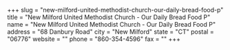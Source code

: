 +++
slug = "new-milford-united-methodist-church-our-daily-bread-food-p"
title = "New Milford United Methodist Church - Our Daily Bread Food P"
name = "New Milford United Methodist Church - Our Daily Bread Food P"
address = "68 Danbury Road"
city = "New Milford"
state = "CT"
postal = "06776"
website = ""
phone = "860-354-4596"
fax = ""
+++
